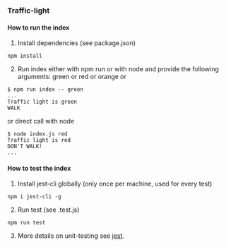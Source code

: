 ### Traffic-light
#### How to run the index
1. Install dependencies (see package.json)
```
npm install
```
2. Run index either with npm run or with node and 
provide the following arguments: green or red or orange or <nothing>
```
$ npm run index -- green                
...
Traffic light is green                
WALK                                  
```
or direct call with node
```
$ node index.js red
Traffic light is red
DON'T WALK!                        
...
```

#### How to test the index
1. Install jest-cli globally (only once per machine, used for every test)
```
npm i jest-cli -g
```
2. Run test (see <file>.test.js)
```
npm run test
```
3. More details on unit-testing see [jest](https://jestjs.io/docs/getting-started).
